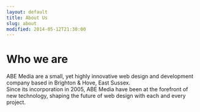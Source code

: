```yaml
---
layout: default
title: About Us
slug: about
modified: 2014-05-12T21:30:00
---
```

# Who we are

ABE Media are a small, yet highly innovative web design and development company based in Brighton & Hove, East Sussex.  
Since its incorporation in 2005, ABE Media have been at the forefront of new technology, shaping the future of web design with each and every project.
